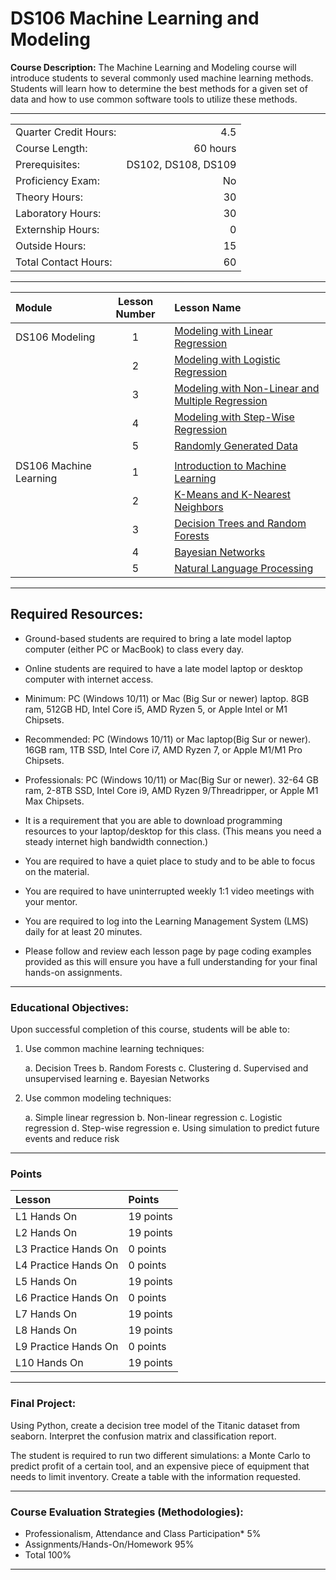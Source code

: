 # DS106 Machine Learning and Modeling

**Course Description:** The Machine Learning and Modeling course will introduce students to several commonly used machine learning methods.  Students will learn how to determine the best methods for a given set of data and how to use common software tools to utilize these methods.

<hr style="border: 0; height: 1px; background-image: linear-gradient(to right, rgba(0, 0, 0, 0), rgba(0, 0, 0, 0.75), rgba(0, 0, 0, 0));"/>

|                     |    |
|:---                 |---:|
|Quarter Credit Hours:|4.5|
|Course Length:       |60 hours|
|Prerequisites:       |DS102, DS108, DS109|
|Proficiency Exam:    |No|
|Theory Hours: 	      |30|
|Laboratory Hours:	  |30|
|Externship Hours:	  |0 |
|Outside Hours:	      |15|
|Total Contact Hours: |60|

<hr style="border: 0; height: 1px; background-image: linear-gradient(to right, rgba(0, 0, 0, 0), rgba(0, 0, 0, 0.75), rgba(0, 0, 0, 0));"/>

|Module                 |Lesson Number|Lesson Name|
|:---                   |:---:        |:---       |
|DS106 Modeling         |1   | [Modeling with Linear Regression](Modeling/DS106-L1-Modeling-with-linear-regression.ipynb)  |
|                       |2   | [Modeling with Logistic Regression ](Modeling/DS106-L2-Modeling-with-logistic-regression.ipynb)                |
|                       |3   | [Modeling with Non-Linear and Multiple Regression](Modeling/DS106-L3-Non-Linear-Modeling.ipynb)              |
|                       |4   | [Modeling with Step-Wise Regression ](Modeling/DS106-L4-Modeling-with-step-wise-regression.ipynb)|
|                       |5   | [Randomly Generated Data ](Modeling/DS106-L5-Randomly-Generating-Data.ipynb)      |
|||
|DS106 Machine Learning |1   | [Introduction to Machine Learning ](ML/DS106-L1-Intro-to-Machine-Learning.ipynb)        | 
|                       |2   | [K-Means and K-Nearest Neighbors ](ML/DS106-L2-K-Means-and-K-Nearest-Neighbors.ipynb)       |
|                       |3   | [Decision Trees and Random Forests](ML/DS106-L3-Decision-Trees-and-Random-Forests.ipynb)   | 
|                       |4   | [Bayesian Networks](ML/DS106-L4-Bayesian-Networks.ipynb)  | 
|                       |5  | [Natural Language Processing ](ML/DS106-L5-Natural-Language-Processing.ipynb)         | 

<hr style="border: 0; height: 1px; background-image: linear-gradient(to right, rgba(0, 0, 0, 0), rgba(0, 0, 0, 0.75), rgba(0, 0, 0, 0));"/>

## Required Resources: 
- Ground-based students are required to bring a late model laptop computer (either PC or MacBook) to class every day.  

- Online students are required to have a late model laptop or desktop computer with internet access.  

- Minimum: PC (Windows 10/11) or Mac (Big Sur or newer) laptop. 8GB ram, 512GB HD, Intel Core i5,  AMD Ryzen 5, or Apple Intel or M1 Chipsets.

- Recommended: PC (Windows 10/11) or Mac laptop(Big Sur or newer). 16GB ram, 1TB SSD, Intel Core i7, AMD Ryzen 7, or Apple M1/M1 Pro Chipsets.

- Professionals: PC (Windows 10/11) or Mac(Big Sur or newer). 32-64 GB ram, 2-8TB SSD, Intel Core i9, AMD Ryzen 9/Threadripper, or Apple M1 Max Chipsets.

- It is a requirement that you are able to download programming resources to your laptop/desktop for this class. (This means you need a steady internet high bandwidth connection.)

- You are required to have a quiet place to study and to be able to focus on the material.

- You are required to have uninterrupted weekly 1:1 video meetings with your mentor.

- You are required to log into the Learning Management System (LMS) daily for at least 20 minutes.

- Please follow and review each lesson page by page coding examples provided as this will ensure you have a full understanding for your final hands-on assignments.

<hr style="border: 0; height: 1px; background-image: linear-gradient(to right, rgba(0, 0, 0, 0), rgba(0, 0, 0, 0.75), rgba(0, 0, 0, 0));"/>

### Educational Objectives:
Upon successful completion of this course, students will be able to: 

1.	Use common machine learning techniques:

    a.	Decision Trees
    b.	Random Forests
    c.	Clustering
    d.	Supervised and unsupervised learning
    e.	Bayesian Networks
    
2.	Use common modeling techniques:

    a.	Simple linear regression
    b.	Non-linear regression
    c.	Logistic regression
    d.	Step-wise regression
    e.	Using simulation to predict future events and reduce risk 

<hr style="border: 0; height: 1px; background-image: linear-gradient(to right, rgba(0, 0, 0, 0), rgba(0, 0, 0, 0.75), rgba(0, 0, 0, 0));"/>

### Points
|Lesson| Points|
|:-- |:--|
|L1 Hands On | 19 points 
|L2 Hands On | 19 points 
|L3 Practice Hands On | 0 points 
|L4 Practice Hands On | 0 points 
|L5 Hands On | 19 points 
|L6 Practice Hands On | 0 points
|L7 Hands On | 19 points
|L8 Hands On | 19 points
|L9 Practice Hands On | 0 points
|L10 Hands On | 19 points

<hr style="border: 0; height: 1px; background-image: linear-gradient(to right, rgba(0, 0, 0, 0), rgba(0, 0, 0, 0.75), rgba(0, 0, 0, 0));"/>

### Final Project:
Using Python, create a decision tree model of the Titanic dataset from seaborn.  Interpret the confusion matrix and classification report.  

The student is required to run two different simulations: a Monte Carlo to predict profit of a certain tool, and an expensive piece of equipment that needs to limit inventory.  Create a table with the information requested.


<hr style="border: 0; height: 1px; background-image: linear-gradient(to right, rgba(0, 0, 0, 0), rgba(0, 0, 0, 0.75), rgba(0, 0, 0, 0));"/>

### Course Evaluation Strategies (Methodologies):
- Professionalism, Attendance and Class Participation*	    5%
- Assignments/Hands-On/Homework	  95%
- Total	100%

<hr style="border: 0; height: 1px; background-image: linear-gradient(to right, rgba(0, 0, 0, 0), rgba(0, 0, 0, 0.75), rgba(0, 0, 0, 0));"/>
